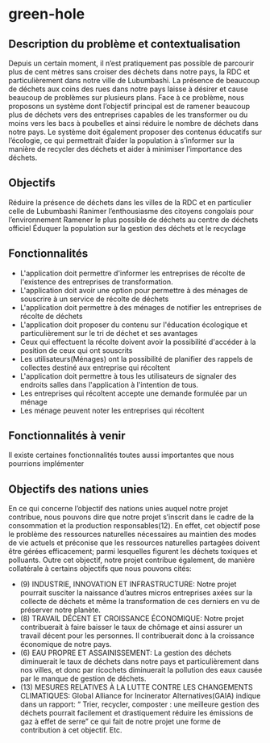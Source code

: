 # green-hole
## Description du problème et contextualisation
Depuis un certain moment, il n’est pratiquement pas possible de parcourir plus de cent mètres sans croiser des déchets dans notre pays, la RDC et particulièrement dans notre ville de Lubumbashi. La présence de beaucoup de déchets aux coins des rues dans notre pays laisse à désirer et cause beaucoup de problèmes sur plusieurs plans.
Face à ce problème, nous proposons un système dont l’objectif principal est de ramener beaucoup plus de déchets vers des entreprises capables de les transformer ou du moins vers les bacs à poubelles et ainsi réduire le nombre de déchets dans notre pays.
Le système doit également proposer des contenus éducatifs sur l’écologie, ce qui permettrait d’aider la population à s’informer sur la manière de recycler des déchets et aider à minimiser l’importance des déchets.
## Objectifs
Réduire la présence de déchets dans les villes de la RDC et en particulier celle de Lubumbashi
Ranimer l’enthousiasme des citoyens congolais pour l’environnement
Ramener le plus possible de déchets au centre de déchets officiel
Éduquer la population sur la gestion des déchets et le recyclage
## Fonctionnalités
* L'application doit permettre d'informer les entreprises de récolte de l'existence des entreprises de transformation.
* L'application doit avoir une option pour permettre à des ménages de souscrire à un service de récolte de déchets
* L'application doit permettre à des ménages de notifier les entreprises de récolte  de déchets
* L'application doit proposer du contenu sur l'éducation écologique et particulièrement sur le tri de déchet et ses avantages
* Ceux qui effectuent la récolte doivent avoir la possibilité d'accéder à la position de ceux qui ont souscrits
* Les utilisateurs(Ménages) ont la possibilité de planifier des rappels de collectes destiné aux entreprise qui récoltent
* L'application doit permettre à tous les utilisateurs de signaler des endroits salles dans l'application à l'intention de tous.
* Les entreprises qui récoltent accepte une demande formulée par un ménage
* Les ménage peuvent noter les entreprises qui récoltent
## Fonctionnalités à venir
Il existe certaines fonctionnalités toutes aussi importantes que nous pourrions implémenter
## Objectifs des nations unies
En ce qui concerne l’objectif des nations unies auquel notre projet contribue, nous pouvons dire que notre projet s’inscrit dans le cadre de la consommation et la production responsables(12). 
En effet, cet objectif pose le problème des ressources naturelles nécessaires au maintien des modes de vie actuels et préconise que les ressources naturelles partagées doivent être gérées efficacement; parmi lesquelles figurent les déchets toxiques et polluants.
Outre cet objectif, notre projet contribue également, de manière collatérale à certains objectifs que nous pouvons cités:
- (9) INDUSTRIE, INNOVATION ET INFRASTRUCTURE: Notre projet pourrait susciter la naissance d’autres micros entreprises axées sur la collecte de déchets et même la transformation de ces derniers en vu de préserver notre planète.
- (8) TRAVAIL DÉCENT ET CROISSANCE ÉCONOMIQUE: Notre projet contribuerait à faire baisser le taux de chômage et ainsi assurer un travail décent pour les personnes. Il contribuerait donc à la croissance économique de notre pays.
- (6) EAU PROPRE ET ASSAINISSEMENT: La gestion des déchets diminuerait le taux de déchets dans notre pays et particulièrement dans nos villes, et donc par ricochets diminuerait la pollution des eaux causée par le manque de gestion de déchets.
- (13) MESURES RELATIVES À LA LUTTE CONTRE LES CHANGEMENTS CLIMATIQUES: Global Alliance for Incinerator Alternatives(GAIA)  indique dans un rapport: “ Trier, recycler, composter : une meilleure gestion des déchets pourrait facilement et drastiquement réduire les émissions de gaz à effet de serre” ce qui fait de notre projet une forme de contribution à cet objectif.
Etc.
